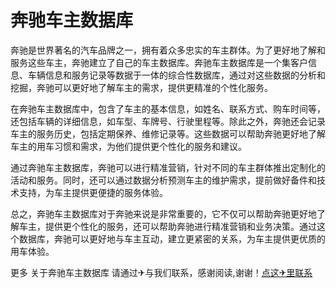 # 奔驰车主数据库

奔驰是世界著名的汽车品牌之一，拥有着众多忠实的车主群体。为了更好地了解和服务这些车主，奔驰建立了自己的车主数据库。奔驰车主数据库是一个集客户信息、车辆信息和服务记录等数据于一体的综合性数据库，通过对这些数据的分析和挖掘，奔驰可以更好地了解车主的需求，提供更精准的个性化服务。

在奔驰车主数据库中，包含了车主的基本信息，如姓名、联系方式、购车时间等，还包括车辆的详细信息，如车型、车牌号、行驶里程等。除此之外，奔驰还会记录车主的服务历史，包括定期保养、维修记录等。这些数据可以帮助奔驰更好地了解车主的用车习惯和需求，为他们提供更个性化的服务和建议。

通过奔驰车主数据库，奔驰可以进行精准营销，针对不同的车主群体推出定制化的活动和服务。同时，还可以通过数据分析预测车主的维护需求，提前做好备件和技术支持，为车主提供更便捷的服务体验。

总之，奔驰车主数据库对于奔驰来说是非常重要的，它不仅可以帮助奔驰更好地了解车主，提供更个性化的服务，还可以帮助奔驰进行精准营销和业务决策。通过这个数据库，奔驰可以更好地与车主互动，建立更紧密的关系，为车主提供更优质的用车体验。

更多 关于奔驰车主数据库 请通过✈与我们联系，感谢阅读,谢谢！[点这✈里联系](https://sms.k02.cc)